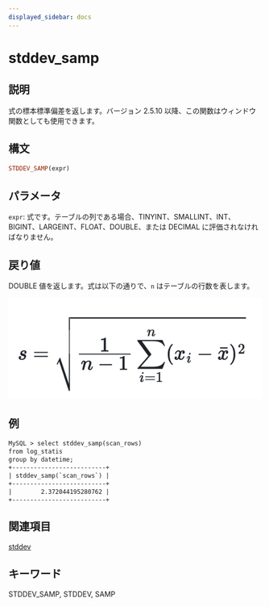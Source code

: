 ```yaml
---
displayed_sidebar: docs
---
```


# stddev_samp

## 説明

式の標本標準偏差を返します。バージョン 2.5.10 以降、この関数はウィンドウ関数としても使用できます。

## 構文

```Haskell
STDDEV_SAMP(expr)
```

## パラメータ

`expr`: 式です。テーブルの列である場合、TINYINT、SMALLINT、INT、BIGINT、LARGEINT、FLOAT、DOUBLE、または DECIMAL に評価されなければなりません。

## 戻り値

DOUBLE 値を返します。式は以下の通りで、`n` はテーブルの行数を表します。

![image](../../../_assets/stddevsamp_formula.png)

## 例

```plain text
MySQL > select stddev_samp(scan_rows)
from log_statis
group by datetime;
+--------------------------+
| stddev_samp(`scan_rows`) |
+--------------------------+
|        2.372044195280762 |
+--------------------------+
```

## 関連項目

[stddev](./stddev.md)

## キーワード

STDDEV_SAMP, STDDEV, SAMP